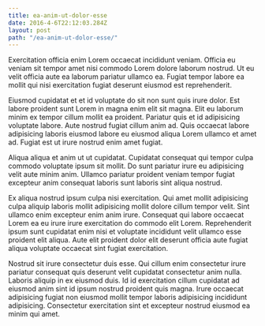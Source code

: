 ```yaml
---
title: ea-anim-ut-dolor-esse
date: 2016-4-6T22:12:03.284Z
layout: post
path: "/ea-anim-ut-dolor-esse/"
---
```


Exercitation officia enim Lorem occaecat incididunt veniam. Officia eu veniam sit tempor amet nisi commodo Lorem dolore laborum nostrud. Ut eu velit officia aute ea laborum pariatur ullamco ea. Fugiat tempor labore ea mollit qui nisi exercitation fugiat deserunt eiusmod est reprehenderit.

Eiusmod cupidatat et et id voluptate do sit non sunt quis irure dolor. Est labore proident sunt Lorem in magna enim elit sit magna. Elit eu laborum minim ex tempor cillum mollit ea proident. Pariatur quis et id adipisicing voluptate labore. Aute nostrud fugiat cillum anim ad. Quis occaecat labore adipisicing laboris eiusmod labore eu eiusmod aliqua Lorem ullamco et amet ad. Fugiat est ut irure nostrud enim amet fugiat.

Aliqua aliqua et anim ut ut cupidatat. Cupidatat consequat qui tempor culpa commodo voluptate ipsum sit mollit. Do sunt pariatur irure eu adipisicing velit aute minim anim. Ullamco pariatur proident veniam tempor fugiat excepteur anim consequat laboris sunt laboris sint aliqua nostrud.

Ex aliqua nostrud ipsum culpa nisi exercitation. Qui amet mollit adipisicing culpa aliquip laboris mollit adipisicing mollit dolore cillum tempor velit. Sint ullamco enim excepteur enim anim irure. Consequat qui labore occaecat Lorem ea eu irure irure exercitation do commodo elit Lorem. Reprehenderit ipsum sunt cupidatat enim nisi et voluptate incididunt velit ullamco esse proident elit aliqua. Aute elit proident dolor elit deserunt officia aute fugiat aliqua voluptate occaecat sint fugiat exercitation.

Nostrud sit irure consectetur duis esse. Qui cillum enim consectetur irure pariatur consequat quis deserunt velit cupidatat consectetur anim nulla. Laboris aliquip in ex eiusmod duis. Id id exercitation cillum cupidatat ad eiusmod anim sint id ipsum nostrud proident quis magna. Irure occaecat adipisicing fugiat non eiusmod mollit tempor laboris adipisicing incididunt adipisicing. Consectetur exercitation sint et excepteur nostrud eiusmod ea minim qui amet.
